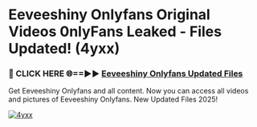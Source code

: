 # Eeveeshiny Onlyfans Original Videos 0nlyFans Leaked - Files Updated! (4yxx)

<h3>🔴 CLICK HERE 🌐==►► <a href="https://tinyurl.com/ehrbuxhb" rel="nofollow">Eeveeshiny Onlyfans Updated Files</a></h3>

Get Eeveeshiny Onlyfans and all content. Now you can access all videos and pictures of Eeveeshiny Onlyfans. New Updated Files 2025!

[![4yxx](https://i.imgur.com/lVYEuWS.gif)](https://tinyurl.com/ehrbuxhb)
